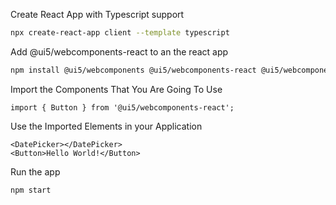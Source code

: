 Create React App with Typescript support

```bash
npx create-react-app client --template typescript
```

Add @ui5/webcomponents-react to an the react app

```bash
npm install @ui5/webcomponents @ui5/webcomponents-react @ui5/webcomponents-fiori
```

Import the Components That You Are Going To Use

```tsx
import { Button } from '@ui5/webcomponents-react';
```

Use the Imported Elements in your Application

```tsx
<DatePicker></DatePicker>
<Button>Hello World!</Button>
```

Run the app

```bash
npm start
```